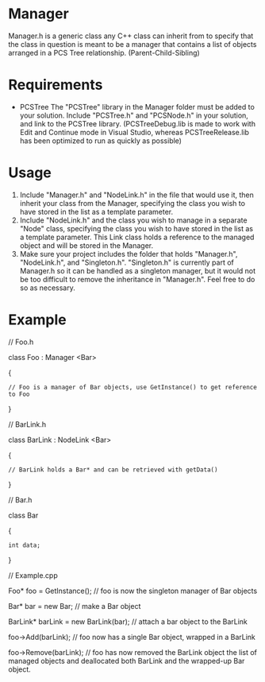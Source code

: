 # Manager
Manager.h is a generic class any C++ class can inherit from to specify that the class in question is meant to be a manager that contains a list of objects arranged in a PCS Tree relationship. (Parent-Child-Sibling)

# Requirements 
- PCSTree
The "PCSTree" library in the Manager folder must be added to your solution. Include "PCSTree.h" and "PCSNode.h" in your solution, and link to the PCSTree library. (PCSTreeDebug.lib is made to work with Edit and Continue mode in Visual Studio, whereas PCSTreeRelease.lib has been optimized to run as quickly as possible)

# Usage
1. Include "Manager.h" and "NodeLink.h" in the file that would use it, then inherit your class from the Manager, specifying the class you wish to have stored in the list as a template parameter. 
2. Include "NodeLink.h" and the class you wish to manage in a separate "Node" class, specifying the class you wish to have stored in the list as a template parameter. This Link class holds a reference to the managed object and will be stored in the Manager.
3. Make sure your project includes the folder that holds "Manager.h", "NodeLink.h", and "Singleton.h". "Singleton.h" is currently part of Manager.h so it can be handled as a singleton manager, but it would not be too difficult to remove the inheritance in "Manager.h". Feel free to do so as necessary.

# Example

// Foo.h

class Foo : Manager \<Bar\> 

{

	// Foo is a manager of Bar objects, use GetInstance() to get reference to Foo

}

// BarLink.h

class BarLink : NodeLink \<Bar\> 

{

	// BarLink holds a Bar* and can be retrieved with getData()

}

// Bar.h

class Bar 

{

	int data;

}

// Example.cpp

Foo* foo = GetInstance();	// foo is now the singleton manager of Bar objects

Bar* bar = new Bar;		// make a Bar object

BarLink* barLink = new BarLink(bar);	// attach a bar object to the BarLink

foo->Add(barLink);		// foo now has a single Bar object, wrapped in a BarLink

foo->Remove(barLink);	// foo has now removed the BarLink object the list of managed objects and deallocated both BarLink and the wrapped-up Bar object.
